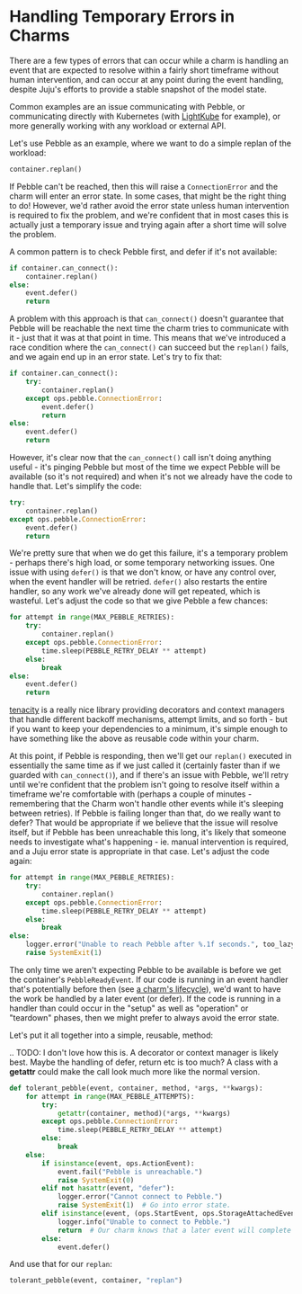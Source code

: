 # Handling Temporary Errors in Charms

There are a few types of errors that can occur while a charm is handling an event that are expected to resolve within a fairly short timeframe without human intervention, and can occur at any point during the event handling, despite Juju's efforts to provide a stable snapshot of the model state.

Common examples are an issue communicating with Pebble, or communicating directly with Kubernetes (with [LightKube](https://lightkube.readthedocs.io/en/latest/) for example), or more generally working with any workload or external API.

Let's use Pebble as an example, where we want to do a simple replan of the workload:

```python
container.replan()
```

If Pebble can't be reached, then this will raise a `ConnectionError` and the charm will enter an error state. In some cases, that might be the right thing to do! However, we'd rather avoid the error state unless human intervention is required to fix the problem, and we're confident that in most cases this is actually just a temporary issue and trying again after a short time will solve the problem.

A common pattern is to check Pebble first, and defer if it's not available:

```python
if container.can_connect():
    container.replan()
else:
    event.defer()
    return
```

A problem with this approach is that `can_connect()` doesn't guarantee that Pebble will be reachable the next time the charm tries to communicate with it - just that it was at that point in time. This means that we've introduced a race condition where the `can_connect()` can succeed but the `replan()` fails, and we again end up in an error state. Let's try to fix that:

```python
if container.can_connect():
    try:
        container.replan()
    except ops.pebble.ConnectionError:
        event.defer()
        return
else:
    event.defer()
    return
```

However, it's clear now that the `can_connect()` call isn't doing anything useful - it's pinging Pebble but most of the time we expect Pebble will be available (so it's not required) and when it's not we already have the code to handle that. Let's simplify the code:

```python
try:
    container.replan()
except ops.pebble.ConnectionError:
    event.defer()
    return
```

We're pretty sure that when we do get this failure, it's a temporary problem - perhaps there's high load, or some temporary networking issues. One issue with using `defer()` is that we don't know, or have any control over, when the event handler will be retried. `defer()` also restarts the entire handler, so any work we've already done will get repeated, which is wasteful. Let's adjust the code so that we give Pebble a few chances:

```python
for attempt in range(MAX_PEBBLE_RETRIES):
    try:
        container.replan()
    except ops.pebble.ConnectionError:
        time.sleep(PEBBLE_RETRY_DELAY ** attempt)
    else:
        break 
else:
    event.defer()
    return
```

[tenacity](https://tenacity.readthedocs.io/en/latest/) is a really nice library providing decorators and context managers that handle different backoff mechanisms, attempt limits, and so forth - but if you want to keep your dependencies to a minimum, it's simple enough to have something like the above as reusable code within your charm.

At this point, if Pebble is responding, then we'll get our `replan()` executed in essentially the same time as if we just called it (certainly faster than if we guarded with `can_connect()`), and if there's an issue with Pebble, we'll retry until we're confident that the problem isn't going to resolve itself within a timeframe we're comfortable with (perhaps a couple of minutes - remembering that the Charm won't handle other events while it's sleeping between retries). If Pebble is failing longer than that, do we really want to defer? That would be appropriate if we believe that the issue will resolve itself, but if Pebble has been unreachable this long, it's likely that someone needs to investigate what's happening - ie. manual intervention is required, and a Juju error state is appropriate in that case. Let's adjust the code again:

```python
for attempt in range(MAX_PEBBLE_RETRIES):
    try:
        container.replan()
    except ops.pebble.ConnectionError:
        time.sleep(PEBBLE_RETRY_DELAY ** attempt)
    else:
        break 
else:
    logger.error("Unable to reach Pebble after %.1f seconds.", too_lazy_to_do_the_maths)
    raise SystemExit(1)
```

The only time we aren't expecting Pebble to be available is before we get the container's `PebbleReadyEvent`. If our code is running in an event handler that's potentially before then (see [a charm's lifecycle](https://juju.is/docs/sdk/charm-lifecycle)), we'd want to have the work be handled by a later event (or defer). If the code is running in a handler than could occur in the "setup" as well as "operation" or "teardown" phases, then we might prefer to always avoid the error state.

Let's put it all together into a simple, reusable, method:

.. TODO: I don't love how this is. A decorator or context manager is likely best. Maybe the handling of defer, return etc is too much? A class with a __getattr__ could make the call look much more like the normal version.

```python
def tolerant_pebble(event, container, method, *args, **kwargs):
    for attempt in range(MAX_PEBBLE_ATTEMPTS):
        try:
            getattr(container, method)(*args, **kwargs)
        except ops.pebble.ConnectionError:
            time.sleep(PEBBLE_RETRY_DELAY ** attempt)
        else:
            break
    else:
        if isinstance(event, ops.ActionEvent):
            event.fail("Pebble is unreachable.")
            raise SystemExit(0)
        elif not hasattr(event, "defer"):
            logger.error("Cannot connect to Pebble.")
            raise SystemExit(1)  # Go into error state.
        elif isinstance(event, (ops.StartEvent, ops.StorageAttachedEvent, ops.InstallEvent, ops.RelationCreatedEvent, ops.LeaderElectedEvent)):
            logger.info("Unable to connect to Pebble.")
            return  # Our charm knows that a later event will complete the work.
        else: 
            event.defer()
```

And use that for our `replan`:

```python
tolerant_pebble(event, container, "replan")
```
